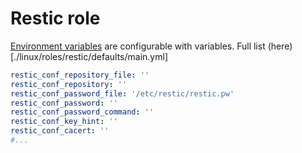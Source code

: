 # Restic role
[Environment variables](https://restic.readthedocs.io/en/stable/040_backup.html#environment-variables) are configurable
with variables. Full list (here)[./linux/roles/restic/defaults/main.yml]
```yaml
restic_conf_repository_file: ''
restic_conf_repository: ''
restic_conf_password_file: '/etc/restic/restic.pw'
restic_conf_password: ''
restic_conf_password_command: ''
restic_conf_key_hint: ''
restic_conf_cacert: ''
#...
```